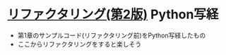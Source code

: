 # [リファクタリング(第2版)](https://www.amazon.co.jp/dp/4274224546) Python写経

- 第1章のサンプルコード(リファクタリング前)をPython写経したもの
- ここからリファクタリングをすると楽しそう

